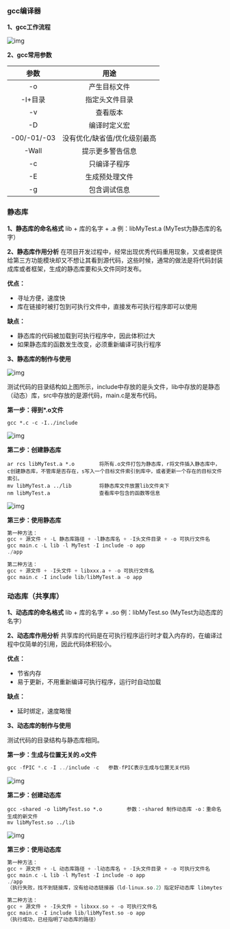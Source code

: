 ### gcc编译器

**1、gcc工作流程** 

![img](https://img-blog.csdn.net/20180703103940467?watermark/2/text/aHR0cHM6Ly9ibG9nLmNzZG4ubmV0L2RhaWRhaWhlbWE=/font/5a6L5L2T/fontsize/400/fill/I0JBQkFCMA==/dissolve/70)

**2、gcc常用参数**

|    参数     |             用途             |
| :---------: | :--------------------------: |
|     -o      |         产生目标文件         |
|   -I+目录   |        指定头文件目录        |
|     -v      |           查看版本           |
|     -D      |         编译时定义宏         |
| -00/-01/-03 | 没有优化/缺省值/优化级别最高 |
|    -Wall    |       提示更多警告信息       |
|     -c      |         只编译子程序         |
|     -E      |        生成预处理文件        |
|     -g      |         包含调试信息         |



### 静态库

**1、静态库的命名格式** 
 lib + 库的名字 + .a 
 例：libMyTest.a (MyTest为静态库的名字）

**2、静态库作用分析** 
 在项目开发过程中，经常出现优秀代码重用现象，又或者提供给第三方功能模块却又不想让其看到源代码，这些时候，通常的做法是将代码封装成库或者框架，生成的静态库要和头文件同时发布。

**优点：**

- 寻址方便，速度快
- 库在链接时被打包到可执行文件中，直接发布可执行程序即可以使用

**缺点：**

- 静态库的代码被加载到可执行程序中，因此体积过大
- 如果静态库的函数发生改变，必须重新编译可执行程序

**3、静态库的制作与使用**



![img](https://img-blog.csdn.net/20180703150527528?watermark/2/text/aHR0cHM6Ly9ibG9nLmNzZG4ubmV0L2RhaWRhaWhlbWE=/font/5a6L5L2T/fontsize/400/fill/I0JBQkFCMA==/dissolve/70)



测试代码的目录结构如上图所示，include中存放的是头文件，lib中存放的是静态（动态）库，src中存放的是源代码，main.c是发布代码。

**第一步：得到\*.o文件**

```
gcc *.c -c -I../include
```

![img](https://img-blog.csdn.net/20180703151157240?watermark/2/text/aHR0cHM6Ly9ibG9nLmNzZG4ubmV0L2RhaWRhaWhlbWE=/font/5a6L5L2T/fontsize/400/fill/I0JBQkFCMA==/dissolve/70)



**第二步：创建静态库**

    ar rcs libMyTest.a *.o        将所有.o文件打包为静态库，r将文件插入静态库中，c创建静态库，不管库是否存在，s写入一个目标文件索引到库中，或者更新一个存在的目标文件索引。
    mv libMyTest.a ../lib         将静态库文件放置lib文件夹下
    nm libMyTest.a                查看库中包含的函数等信息

![img](https://img-blog.csdn.net/2018070315170064?watermark/2/text/aHR0cHM6Ly9ibG9nLmNzZG4ubmV0L2RhaWRhaWhlbWE=/font/5a6L5L2T/fontsize/400/fill/I0JBQkFCMA==/dissolve/70)

**第三步：使用静态库**

```c
第一种方法：
gcc + 源文件 + -L 静态库路径 + -l静态库名 + -I头文件目录 + -o 可执行文件名
gcc main.c -L lib -l MyTest -I include -o app
./app

第二种方法：
gcc + 源文件 + -I头文件 + libxxx.a + -o 可执行文件名
gcc main.c -I include lib/libMyTest.a -o app
```

### 动态库（共享库）

**1、动态库的命名格式** 
 lib + 库的名字 + .so 
 例：libMyTest.so (MyTest为动态库的名字）

**2、动态库作用分析** 
 共享库的代码是在可执行程序运行时才载入内存的，在编译过程中仅简单的引用，因此代码体积较小。

**优点：**

- 节省内存
- 易于更新，不用重新编译可执行程序，运行时自动加载

**缺点：**

- 延时绑定，速度略慢

**3、动态库的制作与使用**

测试代码的目录结构与静态库相同。

**第一步：生成与位置无关的.o文件**

```c
gcc -fPIC *.c -I ../include -c   参数-fPIC表示生成与位置无关代码
```

![img](https://img-blog.csdn.net/20180703151157240?watermark/2/text/aHR0cHM6Ly9ibG9nLmNzZG4ubmV0L2RhaWRhaWhlbWE=/font/5a6L5L2T/fontsize/400/fill/I0JBQkFCMA==/dissolve/70)



**第二步：创建动态库**

```
gcc -shared -o libMyTest.so *.o        参数：-shared 制作动态库 -o：重命名生成的新文件
mv libMyTest.so ../lib
```

![img](https://img-blog.csdn.net/20180703160556505?watermark/2/text/aHR0cHM6Ly9ibG9nLmNzZG4ubmV0L2RhaWRhaWhlbWE=/font/5a6L5L2T/fontsize/400/fill/I0JBQkFCMA==/dissolve/70)



**第三步：使用动态库**

```c
第一种方法：
gcc + 源文件 + -L 动态库路径 + -l动态库名 + -I头文件目录 + -o 可执行文件名
gcc main.c -L lib -l MyTest -I include -o app
./app
（执行失败，找不到链接库，没有给动态链接器（ld-linux.so.2）指定好动态库 libmytest.so 的路径）

第二种方法：
gcc + 源文件 + -I头文件 + libxxx.so + -o 可执行文件名
gcc main.c -I include lib/libMyTest.so -o app
（执行成功，已经指明了动态库的路径）
```

